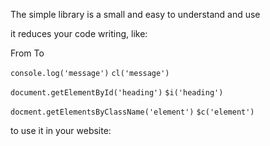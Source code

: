 
The simple library is a small and easy to understand and use

it reduces your code writing, like:

  From                                                  To
  
<code>console.log('message')</code>                     <code>cl('message')</code>

<code>document.getElementById('heading')</code>         <code>$i('heading')</code>

<code>docment.getElementsByClassName('element')</code>  <code>$c('element')</code> 


to use it in your website: 

<code><script src="https://raw.githubusercontent.com/Ahmed-E-Elswerkey/simple-js/master/lib.js"></script></code>
